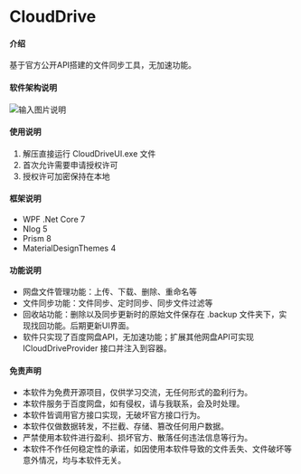 # CloudDrive

#### 介绍
基于官方公开API搭建的文件同步工具，无加速功能。

#### 软件架构说明
![输入图片说明](https://foruda.gitee.com/images/1683522780884123685/7c25d7ba_8170626.jpeg "00.jpg")

#### 使用说明
1.  解压直接运行 CloudDriveUI.exe 文件
2.  首次允许需要申请授权许可
3.  授权许可加密保持在本地

#### 框架说明
- WPF .Net Core 7
- Nlog 5
- Prism 8
- MaterialDesignThemes 4

#### 功能说明
- 网盘文件管理功能：上传、下载、删除、重命名等
- 文件同步功能：文件同步、定时同步、同步文件过滤等
- 回收站功能：删除以及同步更新时的原始文件保存在 .backup 文件夹下，实现找回功能。后期更新UI界面。
- 软件只实现了百度网盘API，无加速功能；扩展其他网盘API可实现 ICloudDriveProvider 接口并注入到容器。

#### 免责声明
- 本软件为免费开源项目，仅供学习交流，无任何形式的盈利行为。
- 本软件服务于百度网盘，如有侵权，请与我联系，会及时处理。
- 本软件皆调用官方接口实现，无破坏官方接口行为。
- 本软件仅做数据转发，不拦截、存储、篡改任何用户数据。
- 严禁使用本软件进行盈利、损坏官方、散落任何违法信息等行为。
- 本软件不作任何稳定性的承诺，如因使用本软件导致的文件丢失、文件破坏等意外情况，均与本软件无关。

